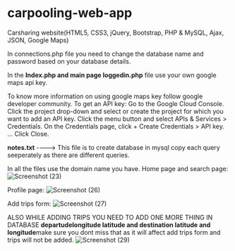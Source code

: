 # carpooling-web-app
Carsharing website(HTML5, CSS3, jQuery, Bootstrap, PHP &amp; MySQL, Ajax, JSON, Google Maps)

In connections.php file you need to change the database name and password based on your database details.

In the **Index.php and main page loggedin.php** file use your own google maps api key.

To know more information on using google maps key follow google developer community.
To get an API key:
Go to the Google Cloud Console.
Click the project drop-down and select or create the project for which you want to add an API key.
Click the menu button and select APIs & Services > Credentials.
On the Credentials page, click + Create Credentials > API key. ...
Click Close.


**notes.txt**   ----> This file is to create database in mysql
copy each query seeperately as there are different queries.

In all the files use the domain name you have.
Home page and search page:
![Screenshot (23)](https://user-images.githubusercontent.com/69505752/118228503-ee91c200-b4a7-11eb-9847-ca8d6638eda7.png)

Profile page:
![Screenshot (26)](https://user-images.githubusercontent.com/69505752/118228753-5a742a80-b4a8-11eb-903d-1be59ce50817.png)

Add trips form:
![Screenshot (27)](https://user-images.githubusercontent.com/69505752/118228816-74157200-b4a8-11eb-8d53-6f21a9056e71.png)

ALSO WHILE ADDING TRIPS YOU NEED TO ADD ONE MORE THING IN DATABASE **departudelongitude latitude and destination latitude and longitude**make sure you dont miss that as it will  affect  add trips form and trips will not be added.
![Screenshot (29)](https://user-images.githubusercontent.com/69505752/118229060-f1d97d80-b4a8-11eb-8e75-791053be9633.png)
